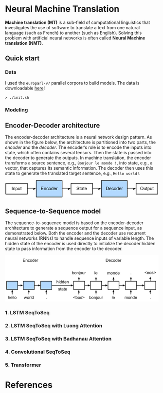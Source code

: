 # Neural Machine Translation

**Machine translation (MT)** is a sub-field of computational linguistics that investigates the use of software to translate a text from one natural language (such as French) to another (such as English). Solving this problem with artificial neural networks is often called **Neural Machine translation (NMT)**.

## Quick start

### Data

I used the `europarl-v7` parallel corpora to build models. The data is downloadable [here](http://www.statmt.org/europarl/v7/fr-en.tgz)!

```shell
> ./init.sh
```

### Modeling

## Encoder-Decoder architecture

The encoder-decoder architecture is a neural network design pattern. As shown in the figure below, the architecture is partitioned into two parts, the *encoder* and the *decoder*. The encoder’s role is to encode the inputs into state, which often contains several tensors. Then the state is passed into the decoder to generate the outputs. In machine translation, the encoder transforms a source sentence, e.g., `Bonjour le monde !`, into state, e.g., a vector, that captures its semantic information. The decoder then uses this state to generate the translated target sentence, e.g., `Hello world!`.

<img src="./img/encoder-decoder.svg" alt="encoder-decoder architecture" />

## Sequence-to-Sequence model

The sequence-to-sequence model is based on the encoder-decoder architecture to generate a sequence output for a sequence input, as demonstrated below. Both the encoder and the decoder use recurrent neural networks (RNNs) to handle sequence inputs of variable length. The hidden state of the encoder is used directly to initialize the decoder hidden state to pass information from the encoder to the decoder.

<img src="./img/seq2seq.svg" alt="sequence-to-sequence" />

### 1. LSTM SeqToSeq

### 2. LSTM SeqToSeq with Luong Attention

### 3. LSTM SeqToSeq with Badhanau Attention

### 4. Convolutional SeqToSeq

### 5. Transformer

# References

